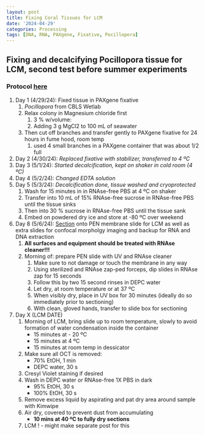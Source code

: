 ```yaml
---
layout: post
title: Fixing Coral Tissues for LCM
date: '2024-04-29'
categories: Processing
tags: [DNA, RNA, PAXgene, Fixative, Pocillopora]
---
```


## Fixing and decalcifying Pocillopora tissue for LCM, second test before summer experiments

### Protocol [here](https://zdellaert.github.io/ZD_Putnam_Lab_Notebook/PAXgene-Fix-Decalc-Protocol/)

1. Day 1 (4/29/24): Fixed tissue in PAXgene fixative
   1. *Pocillopora* from CBLS Wetlab
   2. Relax colony in Magnesium chloride first
      1. 3 % w/volume:
      2. Adding 3 g MgCl2 to 100 mL of seawater
   3. Then cut off branches and transfer gently to PAXgene fixative for 24 hours in fume hood, room temp
      1. used 4 small branches in a PAXgene container that was about 1/2 full
2. Day 2 (4/30/24): *Replaced fixative with stabilizer, transferred to 4 ºC*
3. Day 3 (5/1/24): *Started decalcification, kept on shaker in cold room (4 ºC)*
4. Day 4 (5/2/24): *Changed EDTA solution*
5. Day 5 (5/3/24): *Decalcification done, tissue washed and cryoprotected*
   1. Wash for 15 minutes in in RNAse-free PBS at 4 ºC on shaker
   2. Transfer into 10 mL of 15% RNAse-free sucrose in RNAse-free PBS until the tissue sinks
   3. Then into 30 % sucrose in RNAse-free PBS until the tissue sank
   4. Embed on powdered dry ice and store at -80 ºC over weekend
6. Day 8 (5/6/24): [Section](https://zdellaert.github.io/ZD_Putnam_Lab_Notebook/Cryosectioning-Protocol/) onto PEN membrane slide for LCM as well as extra slides for confocal morpholgy imaging and backup for RNA and DNA extraction
   1. **All surfaces and equipment should be treated with RNAse cleaner!!!**
   2. Morning of: prepare PEN slide with UV and RNAse cleaner
      1. Make sure to not damage or touch the membrane in any way
      2. Using sterilized and RNAse zap-ped forceps, dip slides in RNAse zap for 15 seconds
      3. Follow this by two 15 second rinses in DEPC water
      4. Let dry, at room temperature or at 37 ºC
      5. When visibly dry, place in UV box for 30 minutes (ideally do so immediately prior to sectioning)
      6. With clean, gloved hands, transfer to slide box for sectioning
7. Day X (LCM DATE)
   1. Morning of LCM, bring slide up to room temperature, slowly to avoid formation of water condensation inside the container
       - 15 minutes at - 20 ºC
       - 15 minutes at 4 ºC
       - 15 minutes at room temp in dessicator
    2. Make sure all OCT is removed:
        - 70% EtOH, 1 min
        - DEPC water, 30 s
    3. Cresyl Violet staining if desired
    4. Wash in DEPC water or RNAse-free 1X PBS in dark
        - 95% EtOH, 30 s
        - 100% EtOH, 30 s
    5. Remove excess liquid by aspirating and pat dry area around sample with Kimwipe
    6. Air dry, covered to prevent dust from accumulating
        - **10 mins at 40 ºC to fully dry sections**
    7. LCM ! - might make separate post for this